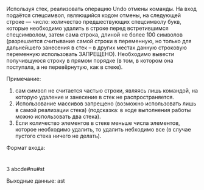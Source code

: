 Используя стек, реализовать операцию Undo отмены команды.
На вход подаётся спецсимвол, являющийся кодом отмены, на следующей строке — число: количество предшествующих спецсимволу букв,
которые необходимо удалить в строке перед встретившимся спецсимволом, затем сама строка, длиной не более 100 символов (разрешается считывание самой строки в переменную,
но только для дальнейшего занесения в стек – в других местах данную строковую переменную использовать ЗАПРЕЩЕНО).
Необходимо вывести получившуюся строку в прямом порядке (в том, в котором она поступала, а не перевёрнутую, как в стеке).
 
Примечание: 
 1) сам символ не считается частью строки, являясь лишь командой, на которую удаление и занесение в стек не распространяется.
 2) Использование массивов запрещено (возможно использовать лишь в самой реализации стека) (подсказка: в ходе выполнения работы можно использовать два стека).
 3) Если количество элементов в стеке меньше числа элементов, которое необходимо удалить, то удалить небходимо все (в случае пустого стека ничего не делать).
 
Формат входа:
#
3
abcde#nu#st
 
Выходные данные:
ast
